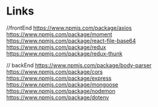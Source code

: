 # Links

//frontEnd
https://www.npmjs.com/package/axios
https://www.npmjs.com/package/moment
https://www.npmjs.com/package/react-file-base64
https://www.npmjs.com/package/redux
https://www.npmjs.com/package/redux-thunk

// backEnd
https://www.npmjs.com/package/body-parser
https://www.npmjs.com/package/cors
https://www.npmjs.com/package/express
https://www.npmjs.com/package/mongoose
https://www.npmjs.com/package/nodemon
https://www.npmjs.com/package/dotenv
